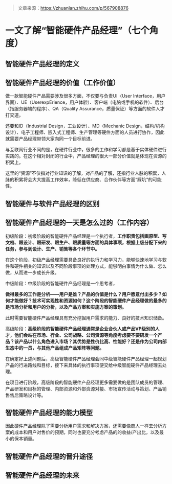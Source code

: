 > 文章来源：https://zhuanlan.zhihu.com/p/567908876

# 一文了解“智能硬件产品经理”（七个角度）

## 智能硬件产品经理的定义

## 智能硬件产品经理的价值（工作价值）

做一款智能硬件产品需要涉及很多方面，不仅要与负责UI（User Interface，用户界面）、UE（UserexpErience，用户体验）、客户端（电脑或手机的软件）、后台（指服务器端的程序）、QA（Quality Assurance，质量保证）等方面的软件人才打交道，

还要和ID（Industrial Design，工业设计）、MD（Mechanic Design，结构/机构设计）、电子工程师、嵌入式工程师、生产管理等硬件方面的人员进行协作，因此就需要产品经理带领大家向同一个目标前进。

与互联网行业不同的是，在硬件行业中，很多的工作和学习都是基于实体硬件进行实践的。在这个相对封闭的行业中，产品经理的很大一部分价值就是体现在资源的积累上，

这里的“资源”不仅指对行业知识的了解，对产品的了解，还指行业人脉的积累，人脉的积累将会大大提高工作效率，降低在供应商、合作伙伴等方面“踩坑”的可能性。

## 智能硬件与软件产品经理的区别

## 智能硬件产品经理的一天是怎么过的（工作内容）

初级阶段：初级阶段的智能硬件产品经理是一个执行者，**工作职责包括画原型、写文档、跟设计、跟研发、跟生产、跟质量等方面的具体事项，根据上级分配下来的任务，参与到设计、生产、销售等各个环节中。**

在这个阶段，初级产品经理需要具备良好的执行力和学习力，能够快速地学习与软件和硬件相关的知识以及不同阶段事项的处理方式，能够明白事情为什么做、怎么做，从而进一步成长升级。



中级阶段：中级阶段的智能硬件产品经理是一个思考者，

**做得最多的工作是分析——用户是谁？产品的价值是什么？用户愿意付出多少？如何才能做好？技术可实现性和资源如何？这个阶段的智能硬件产品经理做的最多的是市场分析和用户的分析，以及产品方案和实施方案的策划。**

此时需要智能硬件产品经理具有充分挖掘用户需求的能力、良好的技术知识储备。



高级阶段：**高级阶段的智能硬件产品经理通常是企业合伙人或产品VP级别的人才，他们会站在市场、行业、公司战略、公司资源等角度考虑要不要研发一个产品？该产品以什么角色进入市场？其优势是性价比高、性能好？还是作为公司内部生态中的一员，与其他产品组成产品矩阵等问题。**

在确定好上述问题后，高级智能硬件产品经理会同中级智能硬件产品经理一起规划产品的行进路线和目标，接下来具体的执行事项便交给中级智能硬件产品经理去处理。

在项目进行阶段，高级阶段的智能硬件产品经理更多需要做的是团队成员的管理、产品研发和目标的管理、内部资源和外部资源对接、市场宣传活动与策划、产品销售售后策略设计等。



## 智能硬件产品经理的能力模型

因此硬件产品经理除了需要分析用户需求和解决方案，还需要像商人一样去分析方案的成本和用户对售价的预期，同时也要充分考虑产品的的收益/产出比，以及最小的保本销量。



## 智能硬件产品经理的晋升途径

## 智能硬件产品经理的未来